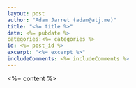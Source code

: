 ```yaml
---
layout: post
author: "Adam Jarret (adam@atj.me)"
title: "<%= title %>"
date: <%= pubdate %>
categories:<%= categories %>
id: <%= post_id %>
excerpt: "<%= excerpt %>"
includeComments: <%= includeComments %>
---
```


<%= content %>
